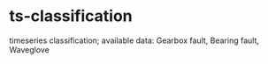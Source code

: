 # ts-classification
timeseries classification; available data: Gearbox fault, Bearing fault, Waveglove
